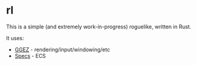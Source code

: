 # rl
This is a simple (and extremely work-in-progress) roguelike, written in Rust.

It uses:
* [GGEZ](https://github.com/ggez/ggez/) - rendering/input/windowing/etc
* [Specs](https://github.com/slide-rs/specs) - ECS